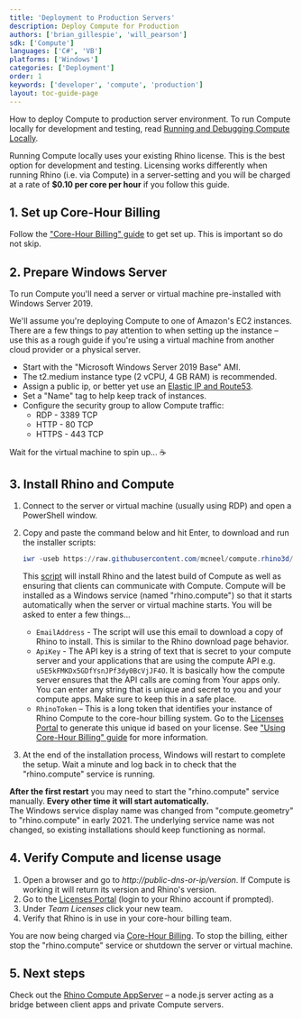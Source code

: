 ```yaml
---
title: 'Deployment to Production Servers'
description: Deploy Compute for Production
authors: ['brian_gillespie', 'will_pearson']
sdk: ['Compute']
languages: ['C#', 'VB']
platforms: ['Windows']
categories: ['Deployment']
order: 1
keywords: ['developer', 'compute', 'production']
layout: toc-guide-page
---
```


How to deploy Compute to production server environment. To run Compute locally for development and testing, read [Running and Debugging Compute Locally](../development).

<div class="alert alert-info" role="alert">
Running Compute locally uses your existing Rhino license. This is the best option for development and testing. Licensing works differently when running Rhino (i.e. via Compute) in a server-setting and you will be charged at a rate of <strong>$0.10 per core per hour</strong> if you follow this guide. 
</div>

## 1. Set up Core-Hour Billing

Follow the ["Core-Hour Billing" guide](../core-hour-billing) to get set up. This is important so do not skip.

## 2. Prepare Windows Server

To run Compute you'll need a server or virtual machine pre-installed with Windows Server 2019.

We'll assume you're deploying Compute to one of Amazon's EC2 instances. There are a few things to pay attention to when setting up the instance – use this as a rough guide if you're using a virtual machine from another cloud provider or a physical server.

* Start with the "Microsoft Windows Server 2019 Base" AMI.
* The t2.medium instance type (2 vCPU, 4 GB RAM) is recommended.
* Assign a public ip, or better yet use an [Elastic IP and Route53](https://docs.aws.amazon.com/Route53/latest/DeveloperGuide/routing-to-ec2-instance.html).
* Set a "Name" tag to help keep track of instances.
* Configure the security group to allow Compute traffic:
    * RDP - 3389 TCP
    * HTTP - 80 TCP
    * HTTPS - 443 TCP

Wait for the virtual machine to spin up... ☕️

## 3. Install Rhino and Compute

1. Connect to the server or virtual machine (usually using RDP) and open a PowerShell window.
2. Copy and paste the command below and hit Enter, to download and run the installer scripts:

    ```powershell
    iwr -useb https://raw.githubusercontent.com/mcneel/compute.rhino3d/master/script/bootstrap-server.ps1 -outfile bootstrap.ps1; .\bootstrap.ps1 -install
    ```

    This [script](https://github.com/mcneel/compute.rhino3d/blob/master/script/bootstrap-server.ps1) will install Rhino and the latest build of Compute as well as ensuring that clients can communicate with Compute. Compute will be installed as a Windows service (named "rhino.compute") so that it starts automatically when the server or virtual machine starts. You will be asked to enter a few things...
    * `EmailAddress` - The script will use this email to download a copy of Rhino to install. This is similar to the Rhino download page behavior.
    * `ApiKey` - The API key is a string of text that is secret to your compute server and your applications that are using the compute API e.g. `u5E5kFMKDx5GDfYsnJPf3dy0BcVjJF4O`. It is basically how the compute server ensures that the API calls are coming from Your apps only. You can enter any string that is unique and secret to you and your compute apps. Make sure to keep this in a safe place.
    * `RhinoToken` – This is a long token that identifies your instance of Rhino Compute to the core-hour billing system. Go to the [Licenses Portal](https://www.rhino3d.com/licenses?_forceEmpty=true) to generate this unique id based on your license. See ["Using Core-Hour Billing" guide](../core-hour-billing#using-core-hour-billing) for more information.

4. At the end of the installation process, Windows will restart to complete the setup. Wait a minute and log back in to check that the "rhino.compute" service is running.

<!-- Compute won't start the first time because the .NET 4.8 install needs to finish up -->
<!-- TODO: check if we can install the service with "delayed" start to make this work better -->
<div class="alert alert-warning" role="alert">
<strong>After the first restart</strong> you may need to start the "rhino.compute" service manually. <strong>Every other time it will start automatically.</strong>
</div>

<div class="alert alert-info" role="alert">
The Windows service display name was changed from "compute.geometry" to "rhino.compute" in early 2021. The underlying service name was not changed, so existing installations should keep functioning as normal.
</div>

## 4. Verify Compute and license usage

1. Open a browser and go to _http://public-dns-or-ip/version_. If Compute is working it will return its version and Rhino's version.
1. Go to the [Licenses Portal](https://www.rhino3d.com/licenses?_forceEmpty=true) (login to your Rhino account if prompted).
1. Under _Team Licenses_ click your new team.
1. Verify that Rhino is in use in your core-hour billing team.

<div class="alert alert-info" role="alert">
You are now being charged via <a href="../core-hour-billing" class="alert-link">Core-Hour Billing</a>. To stop the billing, either stop the "rhino.compute" service or shutdown the server or virtual machine.
</div>

## 5. Next steps

Check out the [Rhino Compute AppServer](https://github.com/mcneel/compute.rhino3d.appserver) – a node.js server acting as a bridge between client apps and private Compute servers.
